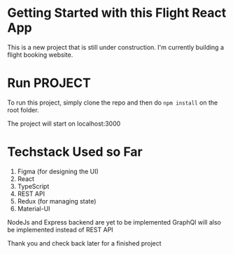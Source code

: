 # Getting Started with this Flight React App

This is a new project that is still under construction. I'm currently building a flight booking website.

# Run PROJECT
To run this project, simply clone the repo and then do `npm install` on the root folder.

The project will start on localhost:3000

# Techstack Used so Far
1. Figma (for designing the UI)
2. React
3. TypeScript
4. REST API
5. Redux (for managing state)
6. Material-UI

NodeJs and Express backend are yet to be implemented
GraphQl will also be implemented instead of REST API

Thank you and check back later for a finished project
